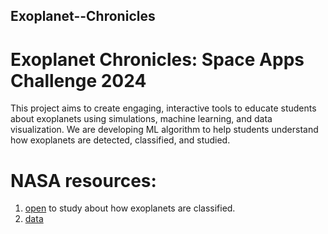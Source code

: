 ## Exoplanet--Chronicles

# Exoplanet Chronicles: Space Apps Challenge 2024

This project aims to create engaging, interactive tools to educate students about exoplanets using simulations, machine learning, and data visualization. We are developing ML algorithm to help students understand how exoplanets are detected, classified, and studied.

# NASA resources:
1. [open](https://science.nasa.gov/exoplanets/how-we-find-and-characterize/) to study about how exoplanets are classified.
2. [data](https://exoplanetarchive.ipac.caltech.edu/docs/data.html)




